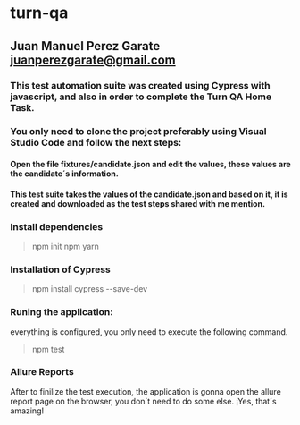 # turn-qa
## Juan Manuel Perez Garate juanperezgarate@gmail.com

### This test automation suite was created using Cypress with javascript, and also in order to complete the Turn QA Home Task.
### You only need to clone the project preferably using Visual Studio Code and follow the next steps:

#### Open the file fixtures/candidate.json and edit the values, these values are the candidate´s information.
#### This test suite takes the values of the candidate.json and based on it, it is created and downloaded as the test steps shared with me mention.

### Install dependencies
> npm init
> npm yarn

### Installation of Cypress
> npm install cypress --save-dev

### Runing the application: 
everything is configured, you only need to execute the following command.
> npm test

### Allure Reports
After to finilize the test execution, the application is gonna open the allure report page on the browser, you don´t need to do some else. ¡Yes, that´s amazing!
